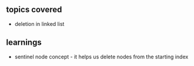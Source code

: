 ## topics covered 
- deletion in linked list

## learnings
- sentinel node concept - it helps us delete nodes from the starting index
